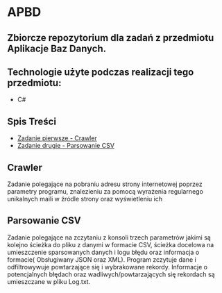 # APBD
## Zbiorcze repozytorium dla zadań z przedmiotu Aplikacje Baz Danych.

## Technologie użyte podczas realizacji tego przedmiotu:
* C#

## Spis Treści
* [Zadanie pierwsze - Crawler](#crawler)
* [Zadanie drugie - Parsowanie CSV](#parsowanie-csv)

## Crawler
Zadanie polegające na pobraniu adresu strony internetowej poprzez parametry programu, znalezieniu za pomocą wyrażenia regularnego unikalnych maili w źródle strony oraz wyświetleniu ich

## Parsowanie CSV
Zadanie polegające na zczytaniu z konsoli trzech parametrów jakimi są kolejno ścieżka do pliku z danymi w formacie CSV, ścieżka docelowa na umieszczenie sparsowanych danych i logu błędu oraz informacja o formacie( Obsługiwany JSON oraz XML). Program zczytuje dane i odfiltrowywuje powtarzające się i wybrakowane rekordy. Informacje o potencjalnych błędach oraz wadliwych/powtarzających się rekordach są umieszczane w pliku Log.txt.